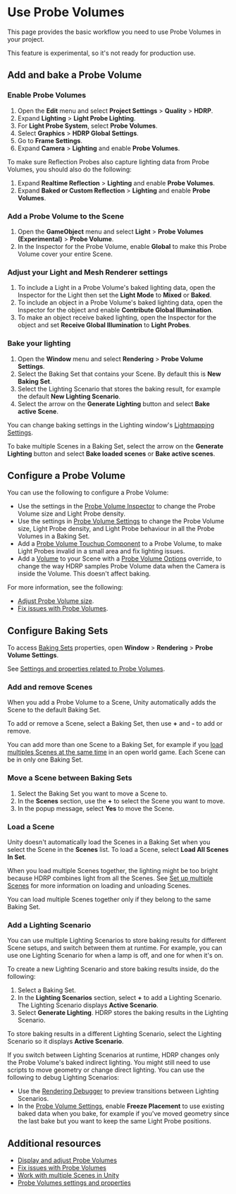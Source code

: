 # Use Probe Volumes

This page provides the basic workflow you need to use Probe Volumes in your project.

This feature is experimental, so it's not ready for production use.

## Add and bake a Probe Volume

### Enable Probe Volumes

1. Open the **Edit** menu and select **Project Settings** > **Quality** > **HDRP**.
2. Expand **Lighting** > **Light Probe Lighting**.
3. For **Light Probe System**, select **Probe Volumes**.
4. Select **Graphics** > **HDRP Global Settings**.
5. Go to **Frame Settings**.
6. Expand **Camera** > **Lighting** and enable **Probe Volumes**.

To make sure Reflection Probes also capture lighting data from Probe Volumes, you should also do the following:

1. Expand **Realtime Reflection** > **Lighting** and enable **Probe Volumes**.
2. Expand **Baked or Custom Reflection** > **Lighting** and enable **Probe Volumes**.

### Add a Probe Volume to the Scene

1. Open the **GameObject** menu and select **Light** > **Probe Volumes (Experimental)** > **Probe Volume**.
2. In the Inspector for the Probe Volume, enable **Global** to make this Probe Volume cover your entire Scene.

### Adjust your Light and Mesh Renderer settings

1. To include a Light in a Probe Volume's baked lighting data, open the Inspector for the Light then set the **Light Mode** to **Mixed** or **Baked**.
2. To include an object in a Probe Volume's baked lighting data, open the Inspector for the object and enable **Contribute Global Illumination**.
3. To make an object receive baked lighting, open the Inspector for the object and set **Receive Global Illumination** to **Light Probes**. 

### Bake your lighting

1. Open the **Window** menu and select **Rendering** > **Probe Volume Settings**.
2. Select the Baking Set that contains your Scene. By default this is **New Baking Set**.
3. Select the Lighting Scenario that stores the baking result, for example the default **New Lighting Scenario**.
4. Select the arrow on the **Generate Lighting** button and select **Bake active Scene**.

You can change baking settings in the Lighting window's [Lightmapping Settings](https://docs.unity3d.com/Documentation/Manual/class-LightingSettings.html#LightmappingSettings).

To bake multiple Scenes in a Baking Set, select the arrow on the **Generate Lighting** button and select **Bake loaded scenes** or **Bake active scenes**.

## Configure a Probe Volume

You can use the following to configure a Probe Volume:

- Use the settings in the [Probe Volume Inspector](probevolumes-settings.md#probe-volume-properties) to change the Probe Volume size and Light Probe density.
- Use the settings in [Probe Volume Settings](probevolumes-settings.md#probe-volume-settings) to change the Probe Volume size, Light Probe density, and Light Probe behaviour in all the Probe Volumes in a Baking Set.
- Add a [Probe Volume Touchup Component](probevolumes-settings.md#probe-volume-touchup-component) to a Probe Volume, to make Light Probes invalid in a small area and fix lighting issues.
- Add a [Volume](Volumes.md) to your Scene with a [Probe Volume Options](probevolumes-settings.md#probe-volumes-options-override) override, to change the way HDRP samples Probe Volume data when the Camera is inside the Volume. This doesn't affect baking.

For more information, see the following:

- [Adjust Probe Volume size](probevolumes-showandadjust.md#adjust-probe-volume-size).
- [Fix issues with Probe Volumes](probevolumes-fixissues.md).

## Configure Baking Sets

To access [Baking Sets](probevolumes-concept.md#baking-sets) properties, open **Window** > **Rendering** > **Probe Volume Settings**. 

See [Settings and properties related to Probe Volumes](probevolumes-settings.md#probe-volume-settings).

### Add and remove Scenes

When you add a Probe Volume to a Scene, Unity automatically adds the Scene to the default Baking Set.

To add or remove a Scene, select a Baking Set, then use **+** and **-** to add or remove.

You can add more than one Scene to a Baking Set, for example if you [load multiples Scenes at the same time](https://docs.unity3d.com/Documentation/Manual/MultiSceneEditing.html) in an open world game. Each Scene can be in only one Baking Set.

### Move a Scene between Baking Sets

1. Select the Baking Set you want to move a Scene to.
2. In the **Scenes** section, use the **+** to select the Scene you want to move.
3. In the popup message, select **Yes** to move the Scene.

### Load a Scene

Unity doesn't automatically load the Scenes in a Baking Set when you select the Scene in the **Scenes** list. To load a Scene, select **Load All Scenes In Set**.

When you load multiple Scenes together, the lighting might be too bright because HDRP combines light from all the Scenes. See [Set up multiple Scenes](https://docs.unity3d.com/Manual/setupmultiplescenes.html) for more information on loading and unloading Scenes.

You can load multiple Scenes together only if they belong to the same Baking Set.

<a name="scenarios"></a>
### Add a Lighting Scenario

You can use multiple Lighting Scenarios to store baking results for different Scene setups, and switch between them at runtime. For example, you can use one Lighting Scenario for when a lamp is off, and one for when it's on.

To create a new Lighting Scenario and store baking results inside, do the following:

1. Select a Baking Set.
2. In the **Lighting Scenarios** section, select **+** to add a Lighting Scenario. The Lighting Scenario displays **Active Scenario**.
3. Select **Generate Lighting**. HDRP stores the baking results in the Lighting Scenario.

To store baking results in a different Lighting Scenario, select the Lighting Scenario so it displays **Active Scenario**.

If you switch between Lighting Scenarios at runtime, HDRP changes only the Probe Volume's baked indirect lighting. You might still need to use scripts to move geometry or change direct lighting. You can use the following to debug Lighting Scenarios:

- Use the [Rendering Debugger](Render-Pipeline-Debug-Window.md#ProbeVolume) to preview transitions between Lighting Scenarios.
- In the [Probe Volume Settings](probevolumes-settings.md#probe-volume-settings), enable **Freeze Placement** to use existing baked data when you bake, for example if you've moved geometry since the last bake but you want to keep the same Light Probe positions.

## Additional resources

- [Display and adjust Probe Volumes](probevolumes-showandadjust.md)
- [Fix issues with Probe Volumes](probevolumes-fixissues.md)
- [Work with multiple Scenes in Unity](https://docs.unity3d.com/Documentation/Manual/MultiSceneEditing.html)
- [Probe Volumes settings and properties](probevolumes-settings.md)
